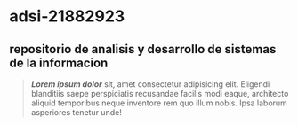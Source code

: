 # adsi-21882923
## repositorio de analisis y desarrollo de sistemas de la informacion
>***Lorem ipsum dolor*** sit, amet consectetur adipisicing elit. Eligendi blanditiis saepe perspiciatis recusandae facilis modi eaque, architecto aliquid temporibus neque inventore rem quo illum nobis. Ipsa laborum asperiores tenetur unde!